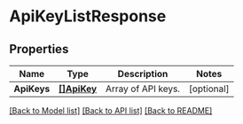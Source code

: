 # ApiKeyListResponse

## Properties

Name | Type | Description | Notes
------------ | ------------- | ------------- | -------------
**ApiKeys** | [**[]ApiKey**](ApiKey.md) | Array of API keys. | [optional] 

[[Back to Model list]](../README.md#documentation-for-models) [[Back to API list]](../README.md#documentation-for-api-endpoints) [[Back to README]](../README.md)


